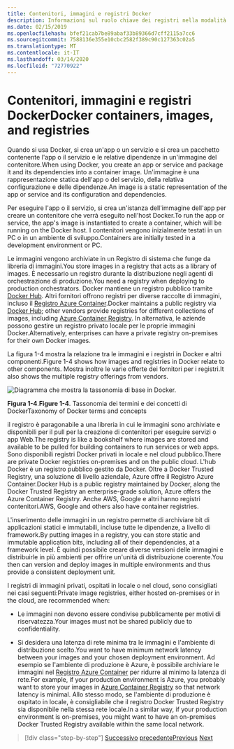 ```yaml
---
title: Contenitori, immagini e registri Docker
description: Informazioni sul ruolo chiave dei registri nella modalità di distribuzione delle applicazioni da parte di Docker.
ms.date: 02/15/2019
ms.openlocfilehash: bfef21cab7be89abaf33b89366d7cff2115a7cc6
ms.sourcegitcommit: 7588136e355e10cbc2582f389c90c127363c02a5
ms.translationtype: MT
ms.contentlocale: it-IT
ms.lasthandoff: 03/14/2020
ms.locfileid: "72770922"
---
```

# <a name="docker-containers-images-and-registries"></a><span data-ttu-id="693a8-103">Contenitori, immagini e registri Docker</span><span class="sxs-lookup"><span data-stu-id="693a8-103">Docker containers, images, and registries</span></span>

<span data-ttu-id="693a8-104">Quando si usa Docker, si crea un'app o un servizio e si crea un pacchetto contenente l'app o il servizio e le relative dipendenze in un'immagine del contenitore.</span><span class="sxs-lookup"><span data-stu-id="693a8-104">When using Docker, you create an app or service and package it and its dependencies into a container image.</span></span> <span data-ttu-id="693a8-105">Un'immagine è una rappresentazione statica dell'app o del servizio, della relativa configurazione e delle dipendenze.</span><span class="sxs-lookup"><span data-stu-id="693a8-105">An image is a static representation of the app or service and its configuration and dependencies.</span></span>

<span data-ttu-id="693a8-106">Per eseguire l'app o il servizio, si crea un'istanza dell'immagine dell'app per creare un contenitore che verrà eseguito nell'host Docker.</span><span class="sxs-lookup"><span data-stu-id="693a8-106">To run the app or service, the app's image is instantiated to create a container, which will be running on the Docker host.</span></span> <span data-ttu-id="693a8-107">I contenitori vengono inizialmente testati in un PC o in un ambiente di sviluppo.</span><span class="sxs-lookup"><span data-stu-id="693a8-107">Containers are initially tested in a development environment or PC.</span></span>

<span data-ttu-id="693a8-108">Le immagini vengono archiviate in un Registro di sistema che funge da libreria di immagini.</span><span class="sxs-lookup"><span data-stu-id="693a8-108">You store images in a registry that acts as a library of images.</span></span> <span data-ttu-id="693a8-109">È necessario un registro durante la distribuzione negli agenti di orchestrazione di produzione.</span><span class="sxs-lookup"><span data-stu-id="693a8-109">You need a registry when deploying to production orchestrators.</span></span> <span data-ttu-id="693a8-110">Docker mantiene un registro pubblico tramite [Docker Hub](https://hub.docker.com/). Altri fornitori offrono registri per diverse raccolte di immagini, incluso il [Registro Azure Container](https://azure.microsoft.com/services/container-registry/).</span><span class="sxs-lookup"><span data-stu-id="693a8-110">Docker maintains a public registry via [Docker Hub](https://hub.docker.com/); other vendors provide registries for different collections of images, including [Azure Container Registry](https://azure.microsoft.com/services/container-registry/).</span></span> <span data-ttu-id="693a8-111">In alternativa, le aziende possono gestire un registro privato locale per le proprie immagini Docker.</span><span class="sxs-lookup"><span data-stu-id="693a8-111">Alternatively, enterprises can have a private registry on-premises for their own Docker images.</span></span>

<span data-ttu-id="693a8-112">La figura 1-4 mostra la relazione tra le immagini e i registri in Docker e altri componenti.</span><span class="sxs-lookup"><span data-stu-id="693a8-112">Figure 1-4 shows how images and registries in Docker relate to other components.</span></span> <span data-ttu-id="693a8-113">Mostra inoltre le varie offerte dei fornitori per i registri.</span><span class="sxs-lookup"><span data-stu-id="693a8-113">It also shows the multiple registry offerings from vendors.</span></span>

![Diagramma che mostra la tassonomia di base in Docker.](./media/docker-containers-images-and-registries/taxonomy-docker-terms-concepts.png)

<span data-ttu-id="693a8-115">**Figura 1-4**.</span><span class="sxs-lookup"><span data-stu-id="693a8-115">**Figure 1-4**.</span></span> <span data-ttu-id="693a8-116">Tassonomia dei termini e dei concetti di Docker</span><span class="sxs-lookup"><span data-stu-id="693a8-116">Taxonomy of Docker terms and concepts</span></span>

<span data-ttu-id="693a8-117">il registro è paragonabile a una libreria in cui le immagini sono archiviate e disponibili per il pull per la creazione di contenitori per eseguire servizi o app Web.</span><span class="sxs-lookup"><span data-stu-id="693a8-117">The registry is like a bookshelf where images are stored and available to be pulled for building containers to run services or web apps.</span></span> <span data-ttu-id="693a8-118">Sono disponibili registri Docker privati in locale e nel cloud pubblico.</span><span class="sxs-lookup"><span data-stu-id="693a8-118">There are private Docker registries on-premises and on the public cloud.</span></span> <span data-ttu-id="693a8-119">L'hub Docker è un registro pubblico gestito da Docker. Oltre a Docker Trusted Registry, una soluzione di livello aziendale, Azure offre il Registro Azure Container.</span><span class="sxs-lookup"><span data-stu-id="693a8-119">Docker Hub is a public registry maintained by Docker, along the Docker Trusted Registry an enterprise-grade solution, Azure offers the Azure Container Registry.</span></span> <span data-ttu-id="693a8-120">Anche AWS, Google e altri hanno registri contenitori.</span><span class="sxs-lookup"><span data-stu-id="693a8-120">AWS, Google and others also have container registries.</span></span>

<span data-ttu-id="693a8-121">L'inserimento delle immagini in un registro permette di archiviare bit di applicazioni statici e immutabili, incluse tutte le dipendenze, a livello di framework.</span><span class="sxs-lookup"><span data-stu-id="693a8-121">By putting images in a registry, you can store static and immutable application bits, including all of their dependencies, at a framework level.</span></span> <span data-ttu-id="693a8-122">È quindi possibile creare diverse versioni delle immagini e distribuirle in più ambienti per offrire un'unità di distribuzione coerente.</span><span class="sxs-lookup"><span data-stu-id="693a8-122">You then can version and deploy images in multiple environments and thus provide a consistent deployment unit.</span></span>

<span data-ttu-id="693a8-123">I registri di immagini privati, ospitati in locale o nel cloud, sono consigliati nei casi seguenti:</span><span class="sxs-lookup"><span data-stu-id="693a8-123">Private image registries, either hosted on-premises or in the cloud, are recommended when:</span></span>

- <span data-ttu-id="693a8-124">Le immagini non devono essere condivise pubblicamente per motivi di riservatezza.</span><span class="sxs-lookup"><span data-stu-id="693a8-124">Your images must not be shared publicly due to confidentiality.</span></span>

- <span data-ttu-id="693a8-125">Si desidera una latenza di rete minima tra le immagini e l'ambiente di distribuzione scelto.</span><span class="sxs-lookup"><span data-stu-id="693a8-125">You want to have minimum network latency between your images and your chosen deployment environment.</span></span> <span data-ttu-id="693a8-126">Ad esempio se l'ambiente di produzione è Azure, è possibile archiviare le immagini nel [Registro Azure Container](https://azure.microsoft.com/services/container-registry/) per ridurre al minimo la latenza di rete.</span><span class="sxs-lookup"><span data-stu-id="693a8-126">For example, if your production environment is Azure, you probably want to store your images in [Azure Container Registry](https://azure.microsoft.com/services/container-registry/) so that network latency is minimal.</span></span> <span data-ttu-id="693a8-127">Allo stesso modo, se l'ambiente di produzione è ospitato in locale, è consigliabile che il registro Docker Trusted Registry sia disponibile nella stessa rete locale.</span><span class="sxs-lookup"><span data-stu-id="693a8-127">In a similar way, if your production environment is on-premises, you might want to have an on-premises Docker Trusted Registry available within the same local network.</span></span>

>[!div class="step-by-step"]
><span data-ttu-id="693a8-128">[Successivo](docker-terminology.md)
>[precedente](road-to-modern-applications-based-on-containers.md)</span><span class="sxs-lookup"><span data-stu-id="693a8-128">[Previous](docker-terminology.md)
[Next](road-to-modern-applications-based-on-containers.md)</span></span>
